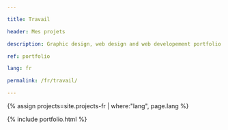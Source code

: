 ```yaml
---

title: Travail

header: Mes projets

description: Graphic design, web design and web developement portfolio. Logos, posters, brochures, branding, visual identity, and more.

ref: portfolio

lang: fr

permalink: /fr/travail/

---
```


{% assign projects=site.projects-fr | where:"lang", page.lang %}

{% include portfolio.html %}


